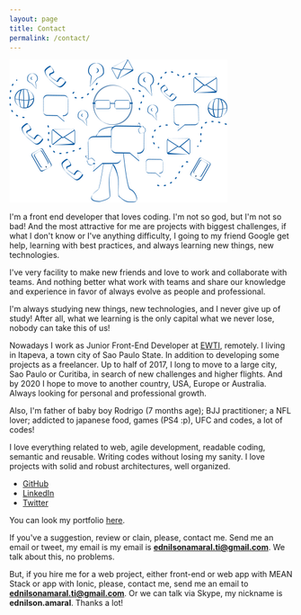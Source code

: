 ```yaml
---
layout: page
title: Contact
permalink: /contact/
---
```


![contato](/assets/img/contact.png)


I'm a front end developer that loves coding. I'm not so god, but I'm not so bad! And the most attractive for me are projects with biggest challenges, if what I don't know or I've anything difficulty, I going to my friend Google get help, learning with best practices, and always learning new things, new technologies.  

I've very facility to make new friends and love to work and collaborate with teams. And nothing better what work with teams and share our knowledge and experience in favor of always evolve as people and professional.  

I'm always studying new things, new technologies, and I never give up of study! After all, what we learning is the only capital what we never lose, nobody can take this of us!

Nowadays I work as Junior Front-End Developer at [EWTI](http://www.ewti.com.br/), remotely. I living in Itapeva, a town city of Sao Paulo State. In addition to developing some projects as a freelancer. Up to half of 2017, I long to move to a large city, Sao Paulo or Curitiba, in search of new challenges and higher flights. And by 2020 I hope to move to another country, USA, Europe or Australia. Always looking for personal and professional growth.  

Also, I'm father of baby boy Rodrigo (7 months age); BJJ practitioner; a NFL lover; addicted to japanese food, games (PS4 :p), UFC and codes, a lot of codes!  

I love everything related to web, agile development, readable coding, semantic and reusable. Writing codes without losing my sanity. I love projects with solid and robust architectures, well organized.

* [GitHub](https://github.com/ednilsonamaral)  
* [LinkedIn](https://br.linkedin.com/in/ednilson-amaral-02a984106)  
* [Twitter](https://twitter.com/ednilsonaamaral)


You can look my portfolio [here](/portfolio).

If you've a suggestion, review or clain, please, contact me. Send me an email or tweet, my email is my email is **ednilsonamaral.ti@gmail.com**. We talk about this, no problems.

But, if you hire me for a web project, either front-end or web app with MEAN Stack or app with Ionic, please, contact me, send me an email to **ednilsonamaral.ti@gmail.com**. Or we can talk via Skype, my nickname is **ednilson.amaral**. Thanks a lot!
